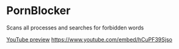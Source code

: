 # PornBlocker
Scans all processes and searches for forbidden words

[YouTube preview](https://youtu.be/hCuPF39Sjso)
https://www.youtube.com/embed/hCuPF39Sjso
